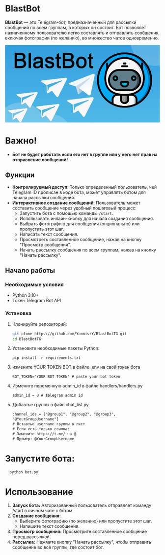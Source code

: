 # BlastBot

**BlastBot** — это Telegram-бот, предназначенный для рассылки сообщений по всем группам, в которых он состоит. Бот позволяет назначенному пользователю легко составлять и отправлять сообщения, включая фотографии (по желанию), во множество чатов одновременно.

![logo](img/logo.jpg)

# Важно!
  - **Бот не будет работать если его нет в группе или у него нет прав на отправление сообщений!**

## Функции

- **Контролируемый доступ**: Только определенный пользователь, чей Telegram ID прописан в коде бота, может управлять ботом для начала рассылки сообщений.
- **Интерактивное создание сообщений**: Пользователь может составить сообщение через удобный пошаговый процесс:
  - Запустить бота с помощью команды `/start`.
  - Использовать инлайн-кнопку для начала создания сообщения.
  - Выбрать фотографию для сообщения (опционально) или пропустить этот шаг.
  - Написать текст сообщения.
  - Просмотреть составленное сообщение, нажав на кнопку "Просмотр сообщения".
  - Начать рассылку сообщения по всем группам, нажав на кнопку "Начать рассылку".

## Начало работы

### Необходимые условия

- Python 3.10+
- Токен Telegram Bot API

### Установка

1. Клонируйте репозиторий:

   ```bash
   git clone https://github.com/YanniszY/BlastBotTG.git
   cd BlastBotTG
   ```

2. Установите необходимые пакеты Python:

      ```
      pip install -r requirements.txt
      ```
      
3. измените YOUR TOKEN BOT в файле .env на свой токен бота
   ```
   BOT_TOKEN='YOUR BOT TOKEN' # paste your bot token
   ```

4. Измените переменную admin_id в файле handlers/handlers.py
   ```
   admin_id = 0 # telegram admin id
   ```

5. Добавтье группы в файл chat_list.py
    ```
    channel_ids = ["@group1", "@group2", "@group3", "@YourGroupUsername"]
    # Вставтье username группы в лист
    # Если есть только ссылка:
    # Замените https://t.me/ на @
    # Пример: @YourGroupUsername
    ```
  
# Запустите бота:
      
      python bot.py
      
# Использование

  1. **Запуск бота:** Авторизованный пользователь отправляет команду /start в личном чате с ботом.
  2. **Создание сообщения:**
     - Выберите фотографию (по желанию) или пропустите этот шаг.
     - Напишите текст сообщения.
  4. **Просмотр сообщения:** Просмотрите составленное сообщение перед рассылкой.
  5. **Рассылка:** Нажмите кнопку "Начать рассылку", чтобы отправить сообщение во все группы, где состоит бот.
